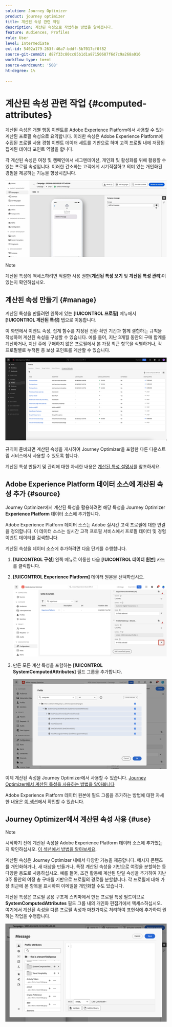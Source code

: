 ```yaml
---
solution: Journey Optimizer
product: journey optimizer
title: 계산된 속성 관련 작업
description: 계산된 속성으로 작업하는 방법을 알아봅니다.
feature: Audiences, Profiles
role: User
level: Intermediate
exl-id: 5402a179-263f-46a7-bddf-5b7017cf0f82
source-git-commit: d87f33c80cc85b1d1a87150687f6d7c9a268a016
workflow-type: tm+mt
source-wordcount: '508'
ht-degree: 1%

---
```


# 계산된 속성 관련 작업 {#computed-attributes}

계산된 속성은 개별 행동 이벤트를 Adobe Experience Platform에서 사용할 수 있는 계산된 프로필 속성으로 요약합니다. 이러한 속성은 Adobe Experience Platform에 수집된 프로필 사용 경험 이벤트 데이터 세트를 기반으로 하며 고객 프로필 내에 저장된 집계된 데이터 포인트 역할을 합니다.

각 계산된 속성은 여정 및 캠페인에서 세그멘테이션, 개인화 및 활성화를 위해 활용할 수 있는 프로필 속성입니다. 이러한 간소화는 고객에게 시기적절하고 의미 있는 개인화된 경험을 제공하는 기능을 향상시킵니다.


![](../rn/assets/do-not-localize/computed-attributes.gif)


>[!NOTE]
>
>계산된 특성에 액세스하려면 적절한 사용 권한(**계산된 특성 보기** 및 **계산된 특성 관리**)이 있는지 확인하십시오.

## 계산된 속성 만들기 {#manage}

계산된 특성을 만들려면 왼쪽에 있는 **[!UICONTROL 프로필]** 메뉴에서 **[!UICONTROL 계산된 특성]** 탭으로 이동합니다.

이 화면에서 이벤트 속성, 집계 함수를 지정된 전환 확인 기간과 함께 결합하는 규칙을 작성하여 계산된 속성을 구성할 수 있습니다. 예를 들어, 지난 3개월 동안의 구매 합계를 계산하거나, 지난 주에 구매하지 않은 프로필에서 본 가장 최근 항목을 식별하거나, 각 프로필별로 누적된 총 보상 포인트를 계산할 수 있습니다.

![](assets/computed-attributes.png)

규칙이 준비되면 계산된 속성을 게시하여 Journey Optimizer을 포함한 다른 다운스트림 서비스에서 사용할 수 있도록 합니다.

계산된 특성 만들기 및 관리에 대한 자세한 내용은 [계산된 특성 설명서](https://experienceleague.adobe.com/docs/experience-platform/profile/computed-attributes/overview.html?lang=ko)를 참조하세요.

## Adobe Experience Platform 데이터 소스에 계산된 속성 추가 {#source}

Journey Optimizer에서 계산된 특성을 활용하려면 해당 특성을 Journey Optimizer **Experience Platform** 데이터 소스에 추가합니다.

Adobe Experience Platform 데이터 소스는 Adobe 실시간 고객 프로필에 대한 연결을 정의합니다. 이 데이터 소스는 실시간 고객 프로필 서비스에서 프로필 데이터 및 경험 이벤트 데이터를 검색합니다.

계산된 속성을 데이터 소스에 추가하려면 다음 단계를 수행합니다.

1. **[!UICONTROL 구성]** 왼쪽 메뉴로 이동한 다음 **[!UICONTROL 데이터 원본]** 카드를 클릭합니다.

1. **[!UICONTROL Experience Platform]** 데이터 원본을 선택하십시오.

   ![](assets/computed-attributes-add.png)

1. 만든 모든 계산 특성을 포함하는 **[!UICONTROL SystemComputedAttributes]** 필드 그룹을 추가합니다.

   ![](assets/computed-attributes-fieldgroup.png)

이제 계산된 속성을 Journey Optimizer에서 사용할 수 있습니다. [Journey Optimizer에서 계산된 특성을 사용하는 방법을 알아봅니다](#use)

Adobe Experience Platform 데이터 원본에 필드 그룹을 추가하는 방법에 대한 자세한 내용은 [이 섹션](../datasource/adobe-experience-platform-data-source.md)에서 확인할 수 있습니다.

## Journey Optimizer에서 계산된 속성 사용 {#use}

>[!NOTE]
>
>시작하기 전에 계산된 속성을 Adobe Experience Platform 데이터 소스에 추가했는지 확인하십시오. [이 섹션에서 방법을 알아보세요](#source).

계산된 속성은 Journey Optimizer 내에서 다양한 기능을 제공합니다. 메시지 콘텐츠를 개인화하거나, 새 대상을 만들거나, 특정 계산된 속성을 기반으로 여정을 분할하는 등 다양한 용도로 사용하십시오. 예를 들어, 조건 활동에 계산된 단일 속성을 추가하여 지난 3주 동안의 여정 총 구매를 기반으로 프로필의 경로를 분할합니다. 각 프로필에 대해 가장 최근에 본 항목을 표시하여 이메일을 개인화할 수도 있습니다.

계산된 특성은 프로필 공용 구조체 스키마에서 만든 프로필 특성 필드이므로 **SystemComputedAttributes** 필드 그룹 내의 개인화 편집기에서 액세스하십시오. 여기에서 계산된 속성을 다른 프로필 속성과 마찬가지로 처리하여 표현식에 추가하여 원하는 작업을 수행합니다.

![](assets/computed-attributes-ajo.png)
